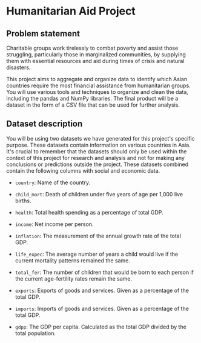 # Humanitarian Aid Project

## Problem statement
Charitable groups work tirelessly to combat poverty and assist those struggling, particularly those in marginalized communities, by supplying them with essential resources and aid during times of crisis and natural disasters.

This project aims to aggregate and organize data to identify which Asian countries require the most financial assistance from humanitarian groups. You will use various tools and techniques to organize and clean the data, including the pandas and NumPy libraries. The final product will be a dataset in the form of a CSV file that can be used for further analysis.

## Dataset description
You will be using two datasets we have generated for this project's specific purpose. These datasets contain information on various countries in Asia. It's crucial to remember that the datasets should only be used within the context of this project for research and analysis and not for making any conclusions or predictions outside the project. These datasets combined contain the following columns with social and economic data.

* `country`: Name of the country.

* `child_mort`: Death of children under five years of age per 1,000 live births.

* `health`: Total health spending as a percentage of total GDP.

* `income`: Net income per person.

* `inflation`: The measurement of the annual growth rate of the total GDP.  

* `life_expec`: The average number of years a child would live if the current mortality patterns remained the same.

* `total_fer`: The number of children that would be born to each person if the current age-fertility rates remain the same.

* `exports`: Exports of goods and services. Given as a percentage of the total GDP.

* `imports`: Imports of goods and services. Given as a percentage of the total GDP.

* `gdpp`: The GDP per capita. Calculated as the total GDP divided by the total population.